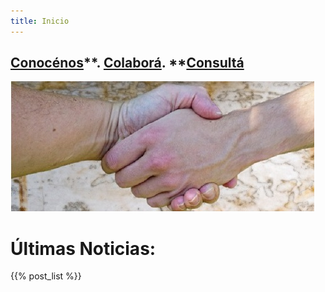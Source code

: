 ```yaml
---
title: Inicio
---
```

## [**Conocénos**](/quienes-somos/)**.                    **[**Colaborá**](/colabora/)**.       **[**Consultá**](/jurisprudencia/)

![](/images/uploads/manos.jpg)

# Últimas Noticias:

{{% post_list %}}
